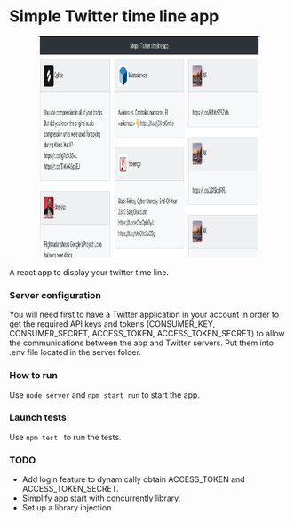 # Simple Twitter time line app

<p align="center">
<img src="https://github.com/KevinRupper/simple-twitter-feed/blob/master/resources/app.png" alt="React Styleguidist" width="400" height="400">
</p>

A react app to display your twitter time line.

### Server configuration

You will need first to have a Twitter application in your account in order to get the required API keys and tokens (CONSUMER_KEY, CONSUMER_SECRET, ACCESS_TOKEN, ACCESS_TOKEN_SECRET) to allow the communications between the app and Twitter servers. Put them into .env file located in the server folder.

### How to run

Use  ``` node server ``` and ``` npm start run ``` to start the app.

### Launch tests

Use ```npm test ``` to run the tests.

### TODO

 - Add login feature to dynamically obtain ACCESS_TOKEN and ACCESS_TOKEN_SECRET.
 - Simplify app start with concurrently library.
 - Set up a library injection.
